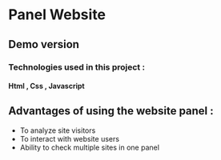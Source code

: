 
# Panel Website

## Demo version 

### Technologies used in this project :

#### Html , Css , Javascript

## Advantages of using the website panel :

- To analyze site visitors
- To interact with website users
- Ability to check multiple sites in one panel 

 
